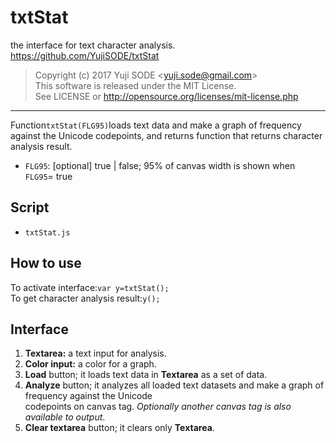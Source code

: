 # txtStat
the interface for text character analysis.
https://github.com/YujiSODE/txtStat

>Copyright (c) 2017 Yuji SODE \<yuji.sode@gmail.com\>  
>This software is released under the MIT License.  
>See LICENSE or http://opensource.org/licenses/mit-license.php
______

Function`txtStat(FLG95)`loads text data and make a graph of frequency against the Unicode codepoints,
and returns function that returns character analysis result.

* `FLG95`: [optional] true | false; 95% of canvas width is shown when `FLG95`= true

## Script
* `txtStat.js`
## How to use
To activate interface:`var y=txtStat();`  
To get character analysis result:`y();`
## Interface
1. __Textarea:__ a text input for analysis.
2. __Color input:__ a color for a graph.
3. __Load__ button; it loads text data in __Textarea__ as a set of data.
4. __Analyze__ button; it analyzes all loaded text datasets and make a graph of frequency against the Unicode  
   codepoints on canvas tag. _Optionally another canvas tag is also available to output_.
5. __Clear textarea__ button; it clears only __Textarea__.
